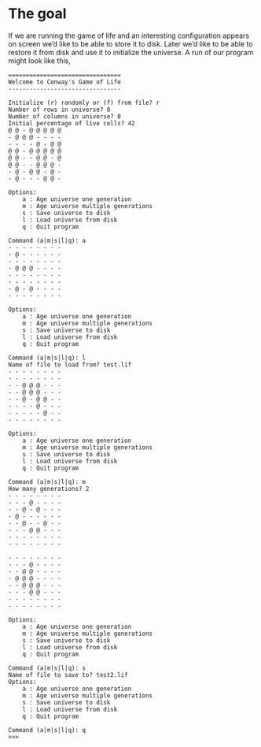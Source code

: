 # The goal

If we are running the game of life and an interesting configuration
appears on screen we’d like to be able to store it to disk. Later we’d
like to be able to restore it from disk and use it to initialize the
universe. A run of our program might look like this,

    ================================
    Welcome to Conway's Game of Life
    --------------------------------

    Initialize (r) randomly or (f) from file? r
    Number of rows in universe? 8
    Number of columns in universe? 8
    Initial percentage of live cells? 42
    @ @ - @ @ @ @ @
    - @ @ @ - - - -
    - - - - @ - @ @
    @ @ - @ @ @ @ @
    @ @ - - @ @ - @
    @ @ - - @ @ @ -
    - @ - @ @ - @ -
    - @ - - - @ @ -

    Options:
        a : Age universe one generation
        m : Age universe multiple generations
        s : Save universe to disk
        l : Load universe from disk
        q : Quit program

    Command (a|m|s|l|q): a
    - - - - - - - -
    - @ - - - - - -
    - - - - - - - -
    - @ @ @ - - - -
    - - - - - - - -
    - - - - - - - -
    - @ - @ - - - -
    - - - - - - - -

    Options:
        a : Age universe one generation
        m : Age universe multiple generations
        s : Save universe to disk
        l : Load universe from disk
        q : Quit program

    Command (a|m|s|l|q): l
    Name of file to load from? test.lif
    - - - - - - - -
    - - - - - - - -
    - - @ @ @ - - -
    - - @ @ @ - - -
    - - @ - @ @ - -
    - - - - @ - - -
    - - - - - @ - -
    - - - - - - - -

    Options:
        a : Age universe one generation
        m : Age universe multiple generations
        s : Save universe to disk
        l : Load universe from disk
        q : Quit program

    Command (a|m|s|l|q): m
    How many generations? 2
    - - - - - - - -
    - - - @ - - - -
    - - @ - @ - - -
    - @ - - - - - -
    - - @ - - @ - -
    - - - @ @ - - -
    - - - - - - - -
    - - - - - - - -

    - - - - - - - -
    - - - @ - - - -
    - - @ @ - - - -
    - @ @ @ - - - -
    - - @ @ @ - - -
    - - - @ @ - - -
    - - - - - - - -
    - - - - - - - -

    Options:
        a : Age universe one generation
        m : Age universe multiple generations
        s : Save universe to disk
        l : Load universe from disk
        q : Quit program

    Command (a|m|s|l|q): s
    Name of file to save to? test2.lif
    Options:
        a : Age universe one generation
        m : Age universe multiple generations
        s : Save universe to disk
        l : Load universe from disk
        q : Quit program

    Command (a|m|s|l|q): q
    >>> 
